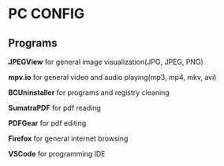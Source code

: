 # PC CONFIG

## Programs

**JPEGView** for general image visualization(JPG, JPEG, PNG)

**mpv.io** for general video and audio playing(mp3, mp4, mkv, avi)

**BCUninstaller** for programs and registry cleaning

**SumatraPDF** for pdf reading

**PDFGear** for pdf editing

**Firefox** for general internet browsing

**VSCode** for programming IDE

